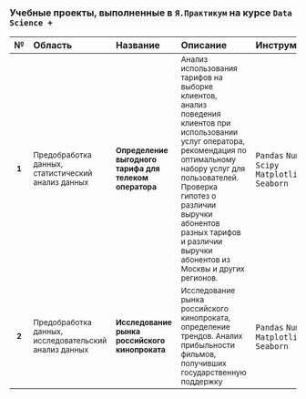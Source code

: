 ### Учебные проекты, выполненные в `Я.Практикум` на курсе `Data Science +`

|№   |Область|Название|Описание|Инструменты| 
|:--:| :--   | :--    |:---    |:--        |
| <sup>__1__ | <sup>Предобработка данных,<br>cтатистический анализ данных | <sup>__Определение выгодного тарифа для телеком<br>оператора__ | <sup>Анализ использования тарифов на выборке клиентов,<br>анализ поведения клиентов при использовании услуг оператора,<br>рекомендация по оптимальному набору услуг для пользователей.<br>Проверка гипотез о различии выручки абонентов разных тарифов и различии выручки абонентов из Москвы и других регионов.| `Pandas` `Numpy` `Scipy` `Matplotlib` `Seaborn` |
| <sup>__2__ | <sup>Предобработка данных,<br>исследовательский анализ данных   | <sup>__Исследование рынка российского кинопроката__ | <sup>Исследование рынка российского кинопроката, определение трендов. Аналих прибыльности фильмов, получивших государственную поддержку | `Pandas` `Numpy` `Matplotlib` `Seaborn` |

